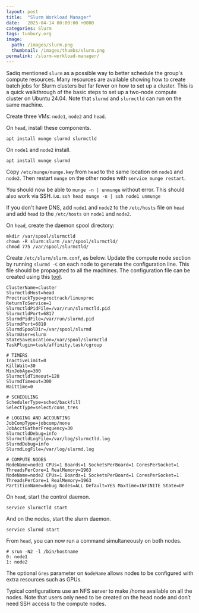 ```yaml
---
layout: post
title:  "Slurm Workload Manager"
date:   2025-04-14 00:00:00 +0000
categories: Slurm
tags: tunbury.org
image:
  path: /images/slurm.png
  thumbnail: /images/thumbs/slurm.png
permalink: /slurm-workload-manager/
---
```


Sadiq mentioned `slurm` as a possible way to better schedule the group's compute resources. Many resources are available showing how to create batch jobs for Slurm clusters but far fewer on how to set up a cluster. This is a quick walkthrough of the basic steps to set up a two-node compute cluster on Ubuntu 24.04. Note that `slurmd` and `slurmctld` can run on the same machine.

Create three VMs: `node1`, `node2` and `head`.

On `head`, install these components.

```shell
apt install munge slurmd slurmctld
```

On `node1` and `node2` install.

```shell
apt install munge slurmd
```

Copy `/etc/munge/munge.key` from `head` to the same location on `node1` and `node2`. Then restart `munge` on the other nodes with `service munge restart`.

You should now be able to `munge -n | unmunge` without error. This should also work via SSH. i.e. `ssh head munge -n | ssh node1 unmunge`

If you don't have DNS, add `node1` and `node2` to the `/etc/hosts` file on `head` and add `head` to the `/etc/hosts` on `node1` and `node2`.

On `head`, create the daemon spool directory:

```shell
mkdir /var/spool/slurmctld
chown -R slurm:slurm /var/spool/slurmctld/
chmod 775 /var/spool/slurmctld/
```

Create `/etc/slurm/slurm.conf`, as below. Update the compute node section by running `slurmd -C` on each node to generate the configuration line. This file should be propagated to all the machines. The configuration file can be created using this [tool](https://slurm.schedmd.com/configurator.html).

```
ClusterName=cluster
SlurmctldHost=head
ProctrackType=proctrack/linuxproc
ReturnToService=1
SlurmctldPidFile=/var/run/slurmctld.pid
SlurmctldPort=6817
SlurmdPidFile=/var/run/slurmd.pid
SlurmdPort=6818
SlurmdSpoolDir=/var/spool/slurmd
SlurmUser=slurm
StateSaveLocation=/var/spool/slurmctld
TaskPlugin=task/affinity,task/cgroup

# TIMERS
InactiveLimit=0
KillWait=30
MinJobAge=300
SlurmctldTimeout=120
SlurmdTimeout=300
Waittime=0

# SCHEDULING
SchedulerType=sched/backfill
SelectType=select/cons_tres

# LOGGING AND ACCOUNTING
JobCompType=jobcomp/none
JobAcctGatherFrequency=30
SlurmctldDebug=info
SlurmctldLogFile=/var/log/slurmctld.log
SlurmdDebug=info
SlurmdLogFile=/var/log/slurmd.log

# COMPUTE NODES
NodeName=node1 CPUs=1 Boards=1 SocketsPerBoard=1 CoresPerSocket=1 ThreadsPerCore=1 RealMemory=1963
NodeName=node2 CPUs=1 Boards=1 SocketsPerBoard=1 CoresPerSocket=1 ThreadsPerCore=1 RealMemory=1963
PartitionName=debug Nodes=ALL Default=YES MaxTime=INFINITE State=UP
```

On `head`, start the control daemon.

```shell
service slurmctld start
```

And on the nodes, start the slurm daemon.

```shell
service slurmd start
```

From `head`, you can now run a command simultaneously on both nodes.

```shell
# srun -N2 -l /bin/hostname
0: node1
1: node2
```

The optional `Gres` parameter on `NodeName` allows nodes to be configured with extra resources such as GPUs.

Typical configurations use an NFS server to make /home available on all the nodes. Note that users only need to be created on the head node and don’t need SSH access to the compute nodes.
